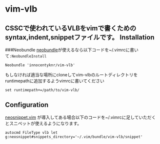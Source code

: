 # vim-vlb
CSSCで使われているVLBをvimで書くためのsyntax,indent,snippetファイルです。
Installation
------------

###Neobundle
[neobundle](https://github/Shougo/neobundle.vim)が使えるなら以下コードを~/.vimrcに書いて`:NeobundleInstall`
```vim
Neobundle 'innocentyknr/vim-vlb'
```
もしなければ適当な場所にcloneしてvim-vlbのルートディレクトリをruntimepathに追加するようvimrcに書いてください
```vim
set runtimepath+=/path/to/vim-vlb/
```
Configuration
-------------
[neosnippet.vim](https://github.com/Shougo/neosnippet.vim) が導入してある場合以下のコードを~/.vimrcに足していただくとスニペットが使えるようになります。
```vim
autocmd FileType vlb let g:neosnippet#snippets_directory='~/.vim/bundle/vim-vlb/snippet'
```


